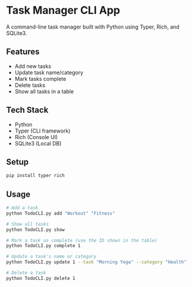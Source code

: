 # Task Manager CLI App 

A command-line task manager built with Python using Typer, Rich, and SQLite3.

## Features

- Add new tasks
- Update task name/category
- Mark tasks complete
- Delete tasks
- Show all tasks in a table

## Tech Stack

- Python
- Typer (CLI framework)
- Rich (Console UI)
- SQLite3 (Local DB)

## Setup

```bash
pip install typer rich
```
## Usage

```bash
# Add a task
python TodoCLI.py add "Workout" "Fitness"

# Show all tasks
python TodoCLI.py show

# Mark a task as complete (use the ID shown in the table)
python TodoCLI.py complete 1

# Update a task's name or category
python TodoCLI.py update 1 --task "Morning Yoga" --category "Health"

# Delete a task
python TodoCLI.py delete 1
```
